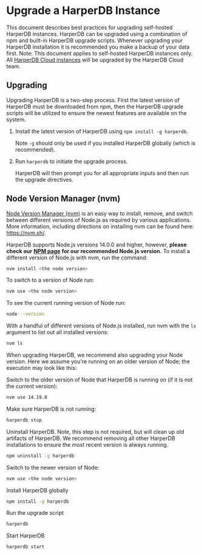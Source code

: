 # Upgrade a HarperDB Instance

This document describes best practices for upgrading self-hosted HarperDB instances. HarperDB can be upgraded using a combination of npm and built-in HarperDB upgrade scripts. Whenever upgrading your HarperDB installation it is recommended you make a backup of your data first. Note: This document applies to self-hosted HarperDB instances only. All [HarperDB Cloud instances](./harperdb-cloud/) will be upgraded by the HarperDB Cloud team.

## Upgrading

Upgrading HarperDB is a two-step process. First the latest version of HarperDB must be downloaded from npm, then the HarperDB upgrade scripts will be utilized to ensure the newest features are available on the system.

1.  Install the latest version of HarperDB using `npm install -g harperdb`.

    Note `-g` should only be used if you installed HarperDB globally (which is recommended).
2.  Run `harperdb` to initiate the upgrade process.

    HarperDB will then prompt you for all appropriate inputs and then run the upgrade directives.

## Node Version Manager (nvm)

[Node Version Manager (nvm)](http://nvm.sh/) is an easy way to install, remove, and switch between different versions of Node.js as required by various applications. More information, including directions on installing nvm can be found here: https://nvm.sh/.

HarperDB supports Node.js versions 14.0.0 and higher, however, **please check our** [**NPM page**](https://www.npmjs.com/package/harperdb) **for our recommended Node.js version.** To install a different version of Node.js with nvm, run the command:

```bash
nvm install <the node version>
```

To switch to a version of Node run:

```bash
nvm use <the node version>
```

To see the current running version of Node run:

```bash
node --version
```

With a handful of different versions of Node.js installed, run nvm with the `ls` argument to list out all installed versions:

```bash
nvm ls
```

When upgrading HarperDB, we recommend also upgrading your Node version. Here we assume you're running on an older version of Node; the execution may look like this:

Switch to the older version of Node that HarperDB is running on (if it is not the current version):

```bash
nvm use 14.19.0
```

Make sure HarperDB is not running:

```bash
harperdb stop
```

Uninstall HarperDB. Note, this step is not required, but will clean up old artifacts of HarperDB. We recommend removing all other HarperDB installations to ensure the most recent version is always running.

```bash
npm uninstall -g harperdb
```

Switch to the newer version of Node:

```bash
nvm use <the node version>
```

Install HarperDB globally

```bash
npm install -g harperdb
```

Run the upgrade script

```bash
harperdb
```

Start HarperDB

```bash
harperdb start
```
